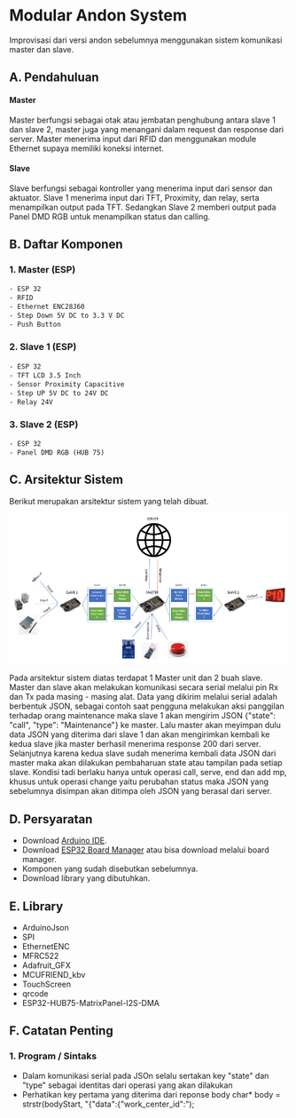 # Modular Andon System
Improvisasi dari versi andon sebelumnya menggunakan sistem komunikasi master dan slave.

## A. Pendahuluan
#### Master
Master berfungsi sebagai otak atau jembatan penghubung antara slave 1 dan slave 2, master juga yang menangani dalam request dan response dari server. Master menerima input dari RFID dan menggunakan module Ethernet supaya memiliki koneksi internet.

#### Slave
Slave berfungsi sebagai kontroller yang menerima input dari sensor dan aktuator. Slave 1 menerima input dari TFT, Proximity, dan relay, serta menampilkan output pada TFT. Sedangkan Slave 2 memberi output pada Panel DMD RGB untuk menampilkan status dan calling.

## B. Daftar Komponen

### 1. Master (ESP)
    - ESP 32
    - RFID
    - Ethernet ENC28J60
    - Step Down 5V DC to 3.3 V DC
    - Push Button

### 2. Slave 1 (ESP)
    - ESP 32
    - TFT LCD 3.5 Inch
    - Sensor Proximity Capacitive
    - Step UP 5V DC to 24V DC
    - Relay 24V

### 3. Slave 2 (ESP)
    - ESP 32
    - Panel DMD RGB (HUB 75)

## C. Arsitektur Sistem

Berikut merupakan arsitektur sistem yang telah dibuat.

![system](/images/system_architecture.PNG)

Pada arsitektur sistem diatas terdapat 1 Master unit dan 2 buah slave. Master dan slave akan melakukan komunikasi secara serial melalui pin Rx dan Tx pada masing - masing alat. Data yang dikirim melalui serial adalah berbentuk JSON, sebagai contoh saat pengguna melakukan aksi panggilan terhadap orang maintenance maka slave 1 akan mengirim JSON {"state": "call", "type": "Maintenance"} ke master. Lalu master akan meyimpan dulu data JSON yang diterima dari slave 1 dan akan mengirimkan kembali ke kedua slave jika master berhasil menerima response 200 dari server. Selanjutnya karena kedua slave sudah menerima kembali data JSON dari master maka akan dilakukan pembaharuan state atau tampilan pada setiap slave. Kondisi tadi berlaku hanya untuk operasi call, serve, end dan add mp, khusus untuk operasi change yaitu perubahan status maka JSON yang sebelumnya disimpan akan ditimpa oleh JSON yang berasal dari server.

## D. Persyaratan
- Download [Arduino IDE](https://www.arduino.cc/en/software).
- Download [ESP32 Board Manager](https://github.com/iotechbugs/esp32-arduino) atau bisa download melalui board manager.
- Komponen yang sudah disebutkan sebelumnya.
- Download library yang dibutuhkan.

## E. Library
- ArduinoJson
- SPI
- EthernetENC
- MFRC522
- Adafruit_GFX
- MCUFRIEND_kbv
- TouchScreen
- qrcode
- ESP32-HUB75-MatrixPanel-I2S-DMA

## F. Catatan Penting

### 1. Program / Sintaks
- Dalam komunikasi serial pada JSOn selalu sertakan key "state" dan "type" sebagai identitas dari operasi yang akan dilakukan
- Perhatikan key pertama yang diterima dari reponse body
    char* body = strstr(bodyStart, "{\"data\":{\"work_center_id\":");